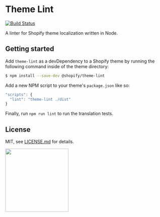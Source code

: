 # Theme Lint

[![Build Status](https://travis-ci.org/Shopify/theme-lint.svg?branch=master)](https://travis-ci.org/Shopify/theme-lint)

A linter for Shopify theme localization written in Node.

## Getting started

Add `theme-lint` as a devDependency to a Shopify theme by running the following command inside of the theme directory:

```bash
$ npm install --save-dev @shopify/theme-lint
```

Add a new NPM script to your theme's `package.json` like so:

```js
"scripts": {
  "lint": "theme-lint ./dist"
}
```

Finally, run `npm run lint` to run the translation tests.

## License

MIT, see [LICENSE.md](http://github.com/Shopify/theme-lint/blob/master/LICENSE.md) for details.

<img src="https://cdn.shopify.com/shopify-marketing_assets/builds/19.0.0/shopify-full-color-black.svg" width="200" />
